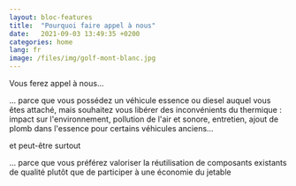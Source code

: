 ```yaml
---
layout: bloc-features
title:  "Pourquoi faire appel à nous"
date:   2021-09-03 13:49:35 +0200
categories: home
lang: fr
image: /files/img/golf-mont-blanc.jpg
---
```


Vous ferez appel à nous...

... parce que vous possédez un véhicule essence ou diesel auquel vous êtes attaché, mais souhaitez vous libérer des inconvénients du thermique : impact sur l'environnement, pollution de l'air et sonore, entretien, ajout de plomb dans l'essence pour certains véhicules anciens...

et peut-être surtout

... parce que vous préférez valoriser la réutilisation de composants existants de qualité plutôt que de participer à une économie du jetable